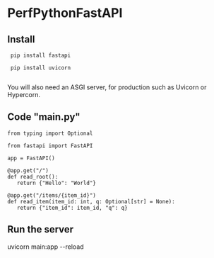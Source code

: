 # PerfPythonFastAPI

## Install
```
 pip install fastapi
 
 pip install uvicorn
 
 ```
 You will also need an ASGI server, for production such as Uvicorn or Hypercorn.
 
 ##  Code "main.py"
 
 ```
 from typing import Optional

from fastapi import FastAPI

app = FastAPI()

@app.get("/")
def read_root():
    return {"Hello": "World"}

@app.get("/items/{item_id}")
def read_item(item_id: int, q: Optional[str] = None):
    return {"item_id": item_id, "q": q}
```

 ## Run the server 
 
 uvicorn main:app --reload
